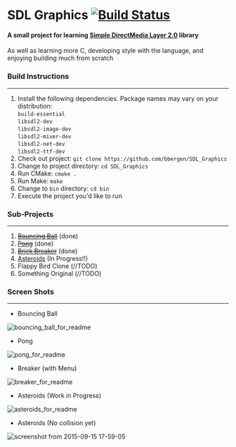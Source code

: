 SDL Graphics [![Build Status](https://travis-ci.org/bbergen/SDL_Graphics.svg)](https://travis-ci.org/bbergen/SDL_Graphics)
============

#### A small project for learning [Simple DirectMedia Layer 2.0](https://www.libsdl.org/) library
As well as learning more C, developing style with the language, and enjoying building much from scratch

### Build Instructions  
----------------------

1. Install the following dependencies. Package names may vary on your distribution:  
    `build-essential`   
    `libsdl2-dev`   
    `libsdl2-image-dev`  
    `libsdl2-mixer-dev`  
    `libsdl2-net-dev`  
    `libsdl2-ttf-dev`  
2. Check out project: `git clone https://github.com/bbergen/SDL_Graphics`
3. Change to project directory: `cd SDL_Graphics`
4. Run CMake: `cmake .`
5. Run Make: `make`
6. Change to `bin` directory: `cd bin`
7. Execute the project you'd like to run

### Sub-Projects
----------------

1. ~~[Bouncing Ball](https://github.com/bbergen/SDL_Graphics/tree/master/ball)~~ (done)
2. ~~[Pong](https://github.com/bbergen/SDL_Graphics/tree/master/pong)~~ (done)
3. ~~[Brick Breaker](https://github.com/bbergen/SDL_Graphics/tree/master/breaker)~~ (done)
4. [Asteroids](https://github.com/bbergen/SDL_Graphics/tree/master/asteroids) (In Progress!!)
5. Flappy Bird Clone (//TODO) 
6. Something Original (//TODO)

### Screen Shots
----------------

* Bouncing Ball

![bouncing_ball_for_readme](https://cloud.githubusercontent.com/assets/5553971/9722412/7f27fb56-5561-11e5-86d0-65c25c6ca477.png)

* Pong

![pong_for_readme](https://cloud.githubusercontent.com/assets/5553971/9722414/8665b7be-5561-11e5-9b4a-f7e01c7422a8.png)

* Breaker (with Menu)

![breaker_for_readme](https://cloud.githubusercontent.com/assets/5553971/9722415/8a4cbd32-5561-11e5-92c7-6ed50e9e9991.png)

* Asteroids (Work in Progress)

![asteroids_for_readme](https://cloud.githubusercontent.com/assets/5553971/9722416/8f70f4fe-5561-11e5-8ed7-dc0edb91f46f.png)

* Asteroids (No collision yet)

![screenshot from 2015-09-15 17-59-05](https://cloud.githubusercontent.com/assets/5553971/9893976/8bb64170-5bd3-11e5-82ec-69950810769f.png)